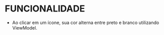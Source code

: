 # FUNCIONALIDADE
- Ao clicar em um ícone, sua cor alterna entre preto e branco utilizando ViewModel.

